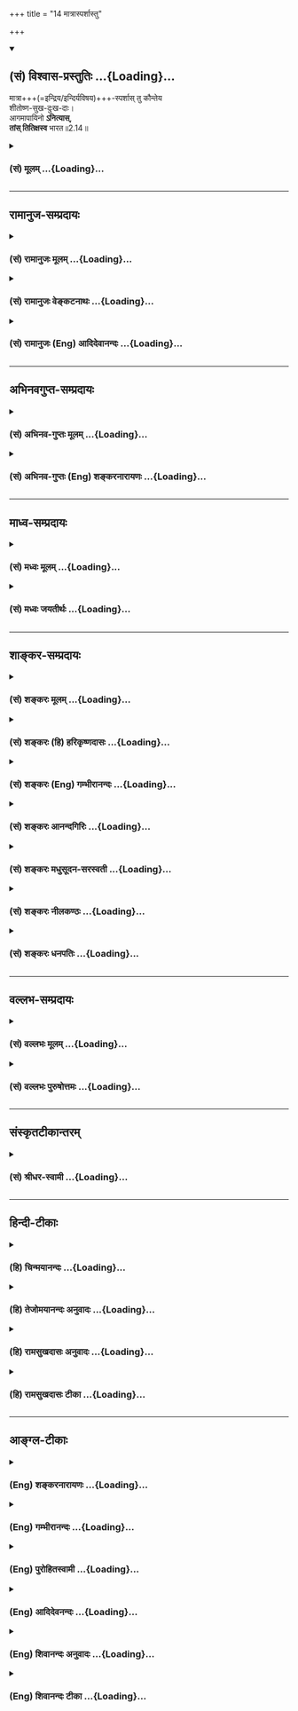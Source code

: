 +++
title = "14 मात्रास्पर्शास्तु"

+++
<div class="js_include" newlevelforh1="2" title="(सं) विश्वास-प्रस्तुतिः" unfilled url="/mahAbhAratam/vyAsaH/shlokashaH/06-bhIShma-parva/03-bhagavad-gItA-parva/saMskRtam/vishvAsa-prastutiH/02_sAnkhya-yogaH_sarva-/14_mAtrAsparshAstu.md">
<details open><summary><h2>(सं) विश्वास-प्रस्तुतिः ...{Loading}...</h2></summary>

मात्रा+++(=इन्द्रिय‌/इन्दिर्यविषय)+++-स्पर्शास् तु कौन्तेय  
शीतोष्ण-सुख-दुःख-दाः।  
आगमापायिनो **ऽनित्यास्**,  
**तांस् तितिक्षस्व** भारत॥2.14॥
</details>
</div>
<div class="js_include collapsed" newlevelforh1="3" title="(सं) मूलम्" unfilled url="/mahAbhAratam/vyAsaH/shlokashaH/06-bhIShma-parva/03-bhagavad-gItA-parva/saMskRtam/mUlam/02_sAnkhya-yogaH_sarva-/14_mAtrAsparshAstu.md">
<details><summary><h3>(सं) मूलम् ...{Loading}...</h3></summary>

मात्रास्पर्शास्तु कौन्तेय शीतोष्णसुखदुःखदाः।  
आगमापायिनोऽनित्यास्तांस्तितिक्षस्व भारत।।2.14।।
</details>
</div>


_________________
## रामानुज-सम्प्रदायः
<div class="js_include collapsed" newlevelforh1="3" title="(सं) रामानुजः मूलम्" unfilled url="/mahAbhAratam/vyAsaH/shlokashaH/06-bhIShma-parva/03-bhagavad-gItA-parva/saMskRtam/rAmAnujaH/mUlam/02_sAnkhya-yogaH_sarva-/14_mAtrAsparshAstu.md">
<details><summary><h3>(सं) रामानुजः मूलम् ...{Loading}...</h3></summary>

।।2.14।। शब्द-स्पर्श-रूप-रस-गन्धाः साश्रयाः तन्-मात्रा-कार्यत्वात् **मात्रा** इति उच्यन्ते। 

श्रोत्रादिभिः तेषां **स्पर्शाः** **शीतोष्ण**-मृदु-परुषादि-रूप--सुख-दुःख-दा भवन्ति। शीतोष्णशब्दः प्रदर्शनार्थः
**तान्** धैर्येण यावद्युद्धादिशास्त्रीयकर्मसमाप्ति **तितिक्षस्व।**
ते च **आगमापायि**त्वाद् धैर्यवतां क्षन्तुं योग्याः। **अनित्याः** च
एते बन्ध-हेतु-भूत-कर्म-नाशे सति **आगमापायित्वेन** अपि निवर्तन्ते इत्यर्थः।  
  

</details>
</div>
<div class="js_include collapsed" newlevelforh1="3" title="(सं) रामानुजः वेङ्कटनाथः" unfilled url="/mahAbhAratam/vyAsaH/shlokashaH/06-bhIShma-parva/03-bhagavad-gItA-parva/saMskRtam/rAmAnujaH/venkaTanAthaH/02_sAnkhya-yogaH_sarva-/14_mAtrAsparshAstu.md">
<details><summary><h3>(सं) रामानुजः वेङ्कटनाथः ...{Loading}...</h3></summary>

  
  
।।2.14।। आत्मनित्यत्वप्रकरणपर्यवसाने
वक्तव्योऽप्ययमर्थस्तात्पर्यातिशयात्सहसोच्यत इत्याह इममर्थमनन्तरमिति।
आभिर्मीयन्ते शब्दादय इति श्रोत्रादीनीन्द्रियाणि मात्रा
इतिशङ्कराद्युक्ताप्रसिद्धयोजनाव्युदासाय मात्राशब्दार्थमाह
शब्देति। साश्रया इति। गुणविशिष्टद्रव्यस्य हि तन्मात्राकार्यत्वमिति
भावः। तन्मात्राकार्यत्वादिति। तन्मात्राणां मात्राशब्दवाच्यत्वे
तावन्नास्ति विवादः। शब्दमात्रा स्पर्शमात्रा इत्यादिप्रयोगाश्च सन्ति।
ततश्च तत्कार्यद्रव्यस्यापि तदेकद्रव्यत्वात्तच्छब्दगोचरत्वमुपपन्नमिति
भावः। कर्मव्युत्पत्तेरपि भावव्युत्पत्तेः प्रसिद्धिप्रकर्षं
विषयसम्बन्धस्यैव च साक्षात्सुखादिहेतुत्वं मत्वा स्पर्शस्य
प्रतिसम्बन्ध्यन्तरं निर्दिशन् समासार्थमप्याह श्रोत्रादिभिस्तेषां स्पर्शा
इति। शीतोष्णशब्दयोरुपलक्षणत्वं समासार्थं चाह शीतोष्णमृदुपरुषादिरूपेति।
एवं हेतुफलभावं विहाय शीतोष्णदाः सुखदुःखदाश्चेति योजनायां
पृथग्व्यपदेशवैयर्थ्यमिति भावः। सङ्ग्रामे
शीतोष्णयोरप्रसक्तत्वात्किमर्थमिदमुच्यत इत्यत्राह शीतोष्णशब्दः
प्रदर्शनार्थ इति। शस्त्रपातादेरिति शेषः। शीतोष्णादिकं तु तेषु तेषु
वर्णाश्रमधर्मेषु यथासम्भवं ग्राह्यम्। धीरम् इति वक्ष्यमाणम् 2।15धीरस्तत्र
2।13 इति पूर्वोक्तं चाकृष्याह तान् धैर्येणेति। यद्वाऽत्रैवकौन्तेय भारत
शब्दाभ्यां क्षत्ति्रयायामुत्पन्नस्य विशिष्टक्षत्ति्रयसान्तानिकस्य ते
धैर्यमेवोचितमिति सूचितम्। यथा तपश्चर्यायां यागादौ च
वातातपक्षुत्पिपासापश्वालम्भादयो यावत्तत्कर्मसमाप्ति क्षन्तव्याः
तथाऽत्रापि शस्त्रपातशत्रुवधादयः।
तस्मादवर्जनीयेन्द्रियार्थस्पर्शनिमित्तदुःखानां शोकेन
दुष्परिहरत्वान्निरर्थके शोके तितिक्षैव युक्तेति भावः। अत्र सुखांशस्य
क्षमा नाम उपेक्षया अनुत्सेकः। तत्रापि हेतुरागमापायित्वमेव।
अनित्यशब्दस्यापौनरुक्त्यायाह बन्धेति। अनित्यशब्दोऽत्र
प्रवाहनित्यतानिषेधकः। नित्याः इति पदच्छेदेन नित्यानुबन्धितया
तितिक्षितव्यत्वद्योतने तु मन्दम्। मुक्तौ तदभावाच्च प्रवाहतोऽपि नित्यत्वं
नास्तीति भावः।  
  
  
  

</details>
</div>
<div class="js_include collapsed" newlevelforh1="3" title="(सं) रामानुजः (Eng) आदिदेवानन्दः" unfilled url="/mahAbhAratam/vyAsaH/shlokashaH/06-bhIShma-parva/03-bhagavad-gItA-parva/saMskRtam/rAmAnujaH/english/AdidevAnandaH/02_sAnkhya-yogaH_sarva-/14_mAtrAsparshAstu.md">
<details><summary><h3>(सं) रामानुजः (Eng) आदिदेवानन्दः ...{Loading}...</h3></summary>

2.14 As sound, touch, form, taste and smell with their bases, are the effects of subtle elements (Tanmatras), they are called Matras. The contact with these through the ear and other senses gives rise to feelings of pleasure and pain, in the form of heat and cold, softness and hardness. The words 'cold and heat' illustrate other sensations too.
Endure these with courage till you have discharged your duties as prescribed by the scriptures. The brave must endure them patiently, as they 'come and go'. They are transient. When the Karmas, which cause bondage, are destroyed, this 'coming and going' will end. The Lord now explains the purpose of this endurance:

</details>
</div>


_________________
## अभिनवगुप्त-सम्प्रदायः
<div class="js_include collapsed" newlevelforh1="3" title="(सं) अभिनव-गुप्तः मूलम्" unfilled url="/mahAbhAratam/vyAsaH/shlokashaH/06-bhIShma-parva/03-bhagavad-gItA-parva/saMskRtam/abhinava-guptaH/mUlam/02_sAnkhya-yogaH_sarva-/14_mAtrAsparshAstu.md">
<details><summary><h3>(सं) अभिनव-गुप्तः मूलम् ...{Loading}...</h3></summary>

।।2.15।। मात्रेति। अधीरास्तु मात्राशब्दवाच्यैरर्थैर्ये +++(S वाच्यैरर्था ये)+++
कृताः स्पर्शा इन्द्रियद्वारेणात्मनः +++(K णात्मना)+++ सम्बन्धाः तत्कृता याः
शीतोष्णसुखदुःखाद्यवस्था अनित्याः तास्वपि शोचन्ति न त्वेवं धीरा इत्याह।
अथवा मात्राभिरिन्द्रियैरेषां स्पर्शा न तु साक्षात् परमात्मना +++(N
परमात्मनः)+++। आगमः उत्पत्तिः अपायः विनाशः एतद्युक्तांस्तितिक्षस्व (
एतद्युक्तम्) सहस्व।  

</details>
</div>
<div class="js_include collapsed" newlevelforh1="3" title="(सं) अभिनव-गुप्तः (Eng) शङ्करनारायणः" unfilled url="/mahAbhAratam/vyAsaH/shlokashaH/06-bhIShma-parva/03-bhagavad-gItA-parva/saMskRtam/abhinava-guptaH/english/shankaranArAyaNaH/02_sAnkhya-yogaH_sarva-/14_mAtrAsparshAstu.md">
<details><summary><h3>(सं) अभिनव-गुप्तः (Eng) शङ्करनारायणः ...{Loading}...</h3></summary>

2.14 Matra etc. But the unwise lament even over those passing situations
of cold and heat, pleasure and pain that are created by those touches
i.e., the contacts of the sense-objects-referable with the term matra -
with the Soul through the door of the sense-organs; but the wise do not
do so. Thus says \[the Lord\]. Or, the passage may be interpreted as :
The touches (contacts) of these objects are with the matras, i.e., with
the sense-organs, and not directly with the Supreme Self, Coming :
birth. Going : destruction, Those situations that have these two you
must forbear i.e., put up with.

</details>
</div>


_________________
## माध्व-सम्प्रदायः
<div class="js_include collapsed" newlevelforh1="3" title="(सं) मध्वः मूलम्" unfilled url="/mahAbhAratam/vyAsaH/shlokashaH/06-bhIShma-parva/03-bhagavad-gItA-parva/saMskRtam/madhvaH/mUlam/02_sAnkhya-yogaH_sarva-/14_mAtrAsparshAstu.md">
<details><summary><h3>(सं) मध्वः मूलम् ...{Loading}...</h3></summary>

।।2.14।। तथापि तद्दर्शनाभाविदना शोक इति चेत् न इत्याह मात्रास्पर्शा इति।
मीयन्त इति मात्रा विषयाः तेषां स्पर्शाः सम्बन्धाः त एव
शीतोष्णसुखदुःखदाः। देहे शीतोष्णादिसम्बन्धाद्धि शीतोष्णाद्यनुभव आत्मनः।
ततश्च सुखदुःखे।  
न ह्यात्मनः स्वतो दुःखादिः सम्भवति। कुतः आगमापायित्वात्। यद्यात्मनः
स्वतः स्युः सुप्तावपि स्युः। अतो यतो ते मात्रास्पर्शा जाग्रदादावेव सन्ति
नान्यदेति तदन्वव्यतिरेकित्वात्तन्निमित्ता एव नात्मनः स्वतः। आत्मनश्च
तैर्विषयविषयीभावादन्यः सम्बन्धो नास्ति।  
न चागमापायित्वेऽपि प्रवाहरूपेणाऽपि नित्यत्वमस्ति
सुप्तिप्रलयादावभावादित्याह अनित्या इति। अत आत्मनो देहाद्यात्प्रभ्रम एव
दुःखकारणम्। अतस्तद्विमुक्तस्य बन्धुमरणादौ दुःखं न भवति। अतोऽभिमानं
परित्यज्य तान् शीतोष्णादींस्तितिक्षस्व।  

</details>
</div>
<div class="js_include collapsed" newlevelforh1="3" title="(सं) मध्वः जयतीर्थः" unfilled url="/mahAbhAratam/vyAsaH/shlokashaH/06-bhIShma-parva/03-bhagavad-gItA-parva/saMskRtam/madhvaH/jayatIrthaH/02_sAnkhya-yogaH_sarva-/14_mAtrAsparshAstu.md">
<details><summary><h3>(सं) मध्वः जयतीर्थः ...{Loading}...</h3></summary>

।।2.14।। प्रकारान्तरेण शोकं शङ्कते **तथापी**ति। यद्यपि बान्धवादीनां
हानिर्भविष्यतीति धिया न शोको युक्तः उक्तविधयात्महानेरभावात्। देहहानावपि
प्रतिनिधिलाभात्। तथापि तन्मरणे ममैव सुखहानिदुःखावाप्तिश्च भविष्यतीति
धिया मे शोकः समुत्पतितः। कथम् **तद्दर्शनाभावा**दिना। तदिति
बान्धवादिपरामर्शः। आदिपदेन विकृततद्दर्शनं च गृह्यते। प्रेमास्पदानां हि
दर्शनस्पर्शनालापादिकं सुखहेतुः। तेषु मृतेषु तद्दर्शनाद्यभावात्सुखहानिः।
तथा तेषां छेदभेदादिदर्शनेन दुःखावाप्तिश्चेति एतन्निषेधपूर्वकं
श्लोकमवतारयति **नेति**। मीयन्ते विषया यैरिति मात्रा इन्द्रियाणि इति
व्याख्यानमसत्। पुराणादौ मात्राशब्दस्य विषये रूढत्वादित्याशयवान्
व्याचष्टे **मीयन्त** इति। ननु गन्धरसरूपस्पर्शशब्दा विषयाः। अतो
भिन्नपदत्वे द्वन्द्वे वा स्पर्शानां विषयान्तर्गतानां
पुनरुक्तिर्व्यर्थेत्यत आह **तेषा**मिति विषयाणाम्। तथाप्यनुपपत्तिः।
विषयाणां स्पर्शाभावांदित्यत आह **सम्बन्धा** इति। एवं तर्हि किं
षष्ठीसमासपरिग्रहणेन भिन्नपदत्त्वादावपि दोषाभावादित्यतो वाक्यं योजयति
**त एवे**ति। तुशब्दार्थ एवेति। नहि विषयाणां सम्बन्धानां च
पृथगेतत्कार्यं सम्भवतीति भावः। ननु शीतोष्णशब्दौ विषयविशेषवचनौ तत्कथं
विषयसम्बन्धा विषयविशेषं दद्युः कथं च साक्षात्सुखदुःखे कश्च प्रतिसम्बन्धी
कस्मै ददतीत्यत आह **देहे** इति। देहशब्देनात्रेन्द्रियाणि लक्ष्यन्ते।
अनेन शीतोष्णशब्दौ सकलविषयोपलक्षकौ। विषयोक्त्या च तत्साक्षात्कारो
लक्ष्यते इति लक्षितलक्षणेयम्। अनुभवद्वारैव सुखदुःखादानम्। प्रतिसम्बन्धी
देहः। दानं च आत्मन इत्युक्तं भवति। एतेन लौकिकी प्रतीतिरर्जुनेन
शङ्किताऽनूद्यते। तत्तद्विषयाणां तैस्तैरिन्द्रियैर्ये ये
सन्निकर्षास्तैस्तस्तत्तद्विषयसाक्षात्कारा भवन्ति
तत्रेष्टविषयसाक्षात्कारात्सुखं भवति अनिष्टविषयसाक्षात्कारात् दुःखं
भवतीति।  
भवेदेवं ततः किं प्रकृतशङ्काया इत्यतस्तुशब्दात्परया काक्वा सिद्धमर्थमाह
**न ही**ति। **स्वत** इति। विषयेन्द्रियेनन्निकर्षमात्रेण।
**दुःखादि**रिति विषयसाक्षात्कारः सुखदुःखे च। अनेन मात्रास्पर्शा एव
केवलाः किं शीतोष्णसुखदुःखदाः नहि किन्नामाभिमानसहिताः इत्युक्तं भवति।
अभिमानो नामात्र विषयेषु शोभनत्वाध्यासनिमित्तस्नेहः।
अरित्वादिभ्रमनिमित्तो द्वेषश्च शरीरेन्द्रियान्तःकरणेषु
ममतातिशयहेतुकोऽविवेक इत्यादि। विषयेन्द्रियसन्निकर्षा एव ज्ञानस्य
सुखदुःखयोश्च कारणं कुतो न स्युः येनाभिमानोऽधिकः कारणसामग्र्यां निवेश्यत
इति शङ्कापूर्वकमुत्तरपादं व्याचष्टे **कुत** इति। ननु कथमिदं लभ्यते यत
इत्यध्याहारादिति ब्रूमः प्रयोजनान्तराभावाद्धेत्वर्थगर्भत्वेन वा। सविशेषणे
हि विधिनिषेधौ विशेषणमुपसङ्क्रामतः इति न्यायात्।
शीतोष्णसुखदुःखदत्वविशिष्टानां मात्रास्पर्शानामिदं विशेषणं
भवच्छीतोष्णसुखदुःखदत्वमुपसङ्क्रामति। मात्रास्पर्शानां
शीतोष्णसुखदुःखदत्वं यत्तस्यागमापायित्वादित्यर्थः। अनेन
कथमुक्तशङ्कापरिहार इत्यतोऽतिप्रसङ्गमुखेन व्याचष्टे **यदी**ति।
मात्रास्पर्शा यदि स्वतः स्वयमेवाभिमानमनपेक्ष्यात्मनः शीतोष्णसुखदुःखदाः
स्युः तर्हि **सुप्तावपि स्युः**। नहि कारणसामग्री कार्यं
व्यभिचरतीत्यर्थः। नच वाच्यं सुप्तौ विषयेन्द्रियसम्बन्धा एव न सन्तीति
स्पर्शत्वगिन्द्रियसम्बन्धस्यावर्जनीयत्वात्। अतएव शीतोष्णग्रहणं कृतम्।
एतेनेन्द्रियमनस्सन्निकर्षाभावोऽपि प्रत्युक्तः। न चात्मनः सन्निकर्षाभावः
मनसः कदाप्यात्मवियोगाभावस्य वक्ष्यमाणत्वात्। अतिप्रसङ्गस्य विपर्यये
पर्यवसानं वदन्साक्षादर्थं दर्शयति  **अत**  
  
इति। अतो **मात्रास्पर्शा** नात्मनः स्वतः स्वयमेव केवलाः
शीतोष्णसुखदुःखदा भवन्तीति सम्बन्धः। **अत** इत्युक्तस्य विवरणं
**यतस्तन्निमित्ता** एवेति। तदित्यभिमानपरामर्शः। तेन निमित्तेन सहिता एव
शीतोष्णसुखदुःखदा यत इत्यर्थः। तत्कुत इत्यत उक्तं **मात्रे**ति।
मात्रास्पर्शा जाग्रत्स्वप्नयोरभिमानवतोरेव ते तथाविधाः शीतोष्णसुखदुःखदाः
सन्तः सम्भवन्ति। नान्यदा अभिमानरहिते सुप्त्यादाविति मात्रास्पर्शानां
शीतोष्णसुखदुःखदत्वस्याभिमानान्वयव्यतिरेकानुविधायित्वादित्यर्थः। न
चाभिमानहीनेऽपि ज्ञानोत्पत्तिस्तृणादौ दृश्यते सत्यं
सुखदुःखहेतुभूतज्ञानमत्राधिकृतमित्यदोष इति। इतश्चाभिमान एवात्मन उपप्लव
इत्याह **आत्मनश्चे**ति। अत्र तैरिति ज्ञानसुखदुःखपरामर्शः। आत्मनो
ज्ञानादिभिः सम्बन्धो नास्ति तेषां मनोवृत्तित्वात्। तथा चान्यगतधर्माः
कथमन्यस्य विक्रियाहेतवो विनाभिमानात्। प्रसिद्धं च स्वाभिमतगृहदाहो
देवदत्तं दुःखीकरोतीति। ज्ञानादिभिरात्मनः सम्बन्धाभावे कथमुक्तं
शीतोष्णाद्यनुभव आत्मन इत्यादीत्यत उक्तम् **विषये**ति। मनोवृत्तिरूपाणि
ज्ञानादीनि विषयभूतानि। आत्मा च विषयी साक्षिचैतन्यस्य तद्विषयत्वात्।
एतमेव सम्बन्धमभिप्रेत्यात्मनो ज्ञानमित्यादिव्यवहारः। उपलक्षणं चैतत्।
ईश्वराधीनं स्वामित्वमपि ग्राह्यं तादात्म्यसमवायिनिरासे तात्पर्यात्।  
नन्वभिमानसहितानामेव मात्रास्पर्शानां ज्ञानादिहेतुत्वं न
केवलानामित्युपपादितमेतत् ततो नित्या इति व्यर्थमिति चेत् न
आगमापायित्वस्यैवानेन व्याख्यानात् व्याख्यानेऽपि किं प्रयोजनमित्यत आह
**नचे**ति। आगमापायिशब्दो द्वयोः प्रयुज्यते यत्प्रवाहरूपेण नित्यं
व्यक्तिरूपेणानित्यं यथा गङ्गोदकं तदेकमागमापायीत्युच्यते। यस्य तु
प्रवाहोऽपि छिद्यते यथा किंशुककुसुमानां तदपरमिति।
तत्रागमापायिशब्दादुभयप्रतीतौ आगमापायित्वेऽप्यागमापायिशब्दार्थोऽपि
यत्प्रवाहरूपेण नित्यत्वं तदत्र विवक्षितं **नास्ति** न भवति।
मात्रास्पर्शानां शीतोष्णसुखदुःखदत्वे सम्भवात् प्रकृतानुपयोगाच्च। किन्तु
द्वितीयमेव सुप्त्यादावभावेन सम्भवादुक्तरीत्या प्रकृतोपयोगाच्च
इत्येतदनित्या इत्यनेनाह भगवानित्यर्थः। प्रलयो मूर्छा।
आदिपदेनासम्प्रज्ञातसमाधेर्ग्रहणम्। नन्वनित्यपदमनेकार्थमेव सत्यम् तथापि
पुनः प्रयत्नाद्यालोचनादेतत्सिद्धिः। एतदपि विशेषणोपसङ्क्रान्तं विशेषणम्।
आगामिव्याख्यानमपेक्ष्य भाष्यकृताऽयमर्थः प्रागुपन्यस्त इति ज्ञेयम्।
उक्तमर्थं पिण्डीकृत्योपसंहरति **अत** इति। उक्तप्रकारेण देहादावात्मनो
ममैत इत्यादिभ्रम एव भ्रमसहिता एव मात्रास्पर्शा इत्यर्थः। ततः
किमित्यतश्चतुर्थपदं व्याख्यातुमुपोद्धातमाह **अत** इति। तद्विसुक्तस्य
भ्रमविमुक्तस्य बन्धुमरणादिदुःखं यत्प्राक् शङ्कितं न हि
सामग्रीकार्यमेकदेशेन भवतीति भावः। ततः किमित्यतश्चतुर्थपादं व्याख्यातिं
**अत** इति। तितिक्षस्व विफलीकुर्विति भावः। ननु तानिति मात्रास्पर्शानां
परामर्शो युक्तः तत्कथं शीतोष्णादीनित्युक्तम् मैवम्। शीतोष्णहेतूनां
मात्रास्पर्शानामेव तच्छब्देनोपलक्षणात्।  

</details>
</div>


_________________
## शाङ्कर-सम्प्रदायः
<div class="js_include collapsed" newlevelforh1="3" title="(सं) शङ्करः मूलम्" unfilled url="/mahAbhAratam/vyAsaH/shlokashaH/06-bhIShma-parva/03-bhagavad-gItA-parva/saMskRtam/shankaraH/mUlam/02_sAnkhya-yogaH_sarva-/14_mAtrAsparshAstu.md">
<details><summary><h3>(सं) शङ्करः मूलम् ...{Loading}...</h3></summary>

।।2.14।।  
  
**मात्रा** आभिः मीयन्ते शब्दादय इति श्रोत्रादीनि इन्द्रियाणि।
मात्राणां **स्पर्शाः** शब्दादिभिः संयोगाः। ते **शीतोष्णसुखदुःखदाः**
शीतम् उष्णं सुखं दुःखं च प्रयच्छन्तीति। अथवा स्पृश्यन्त इति स्पर्शाः
विषयाः शब्दादयः। मात्राश्च स्पर्शाश्च शीतोष्णसुखदुःखदाः। शीतं कदाचित्
सुखं कदाचित् दुःखम्। तथा उष्णमपि अनियतस्वरूपम्। सुखदुःखे पुनः नियतरूपे
यतो न व्यभिचरतः। अतः ताभ्यां पृथक् शीतोष्णयोः ग्रहणम्। यस्मात् ते
मात्रास्पर्शादयः **आगमापायिनः** आगमापायशीलाः तस्मात् **अनित्याः**।
अतः **तान्** शीतोष्णादीन् तितिक्षस्व प्रसहस्व। तेषु हर्षं विषादं वा मा
कार्षीः इत्यर्थः।।  
शीतोष्णादीन् सहतः किं स्यादिति श्रृणु  
  

</details>
</div>
<div class="js_include collapsed" newlevelforh1="3" title="(सं) शङ्करः (हि) हरिकृष्णदासः" unfilled url="/mahAbhAratam/vyAsaH/shlokashaH/06-bhIShma-parva/03-bhagavad-gItA-parva/saMskRtam/shankaraH/hindI/harikRShNadAsaH/02_sAnkhya-yogaH_sarva-/14_mAtrAsparshAstu.md">
<details><summary><h3>(सं) शङ्करः (हि) हरिकृष्णदासः ...{Loading}...</h3></summary>

।।2.14।। यद्यपि आत्मा नित्य है ऐसे जाननेवाले ज्ञानीको आत्मविनाशनिमित्तक
मोह होना तो सम्भव नहीं तथापि शीतउष्ण और सुखदुःखप्राप्तिजनित लौकिक मोह
तथा सुखवियोगजनित और दुःखसंयोगजनित शोक भी होता हुआ देखा जाता है ऐसे
अर्जुनके वचनोंकी आशंका करके भगवान् कहते हैं  
  
मात्रा अर्थात् शब्दादि विषयोंको जिनसे जाना जाय ऐसी श्रोत्रादि इन्द्रियाँ
और इन्द्रियोंके स्पर्श अर्थात् शब्दादि विषयोंके साथ उनके संयोग वे सब
शीतउष्ण और सुखदुःख देने वाले हैं अर्थात् शीतउष्ण और सुखदुःख देते हैं।  
अथवा जिनका स्पर्श किया जाता है वे स्पर्श अर्थात् शब्दादि विषय ( इस
व्युत्पत्तिके अनुसार यह अर्थ होगा कि ) मात्रा और स्पर्श यानी श्रोत्रादि
इन्द्रियाँ और शब्दादि विषय ( ये सब ) शीतउष्ण और सुखदुःख देनेवाले हैं।  
शीत कभी सुखरूप होता है कभी दुःखरूप इसी तरह उष्ण भी अनिश्चितरूप है परंतु
सुख और दुःख निश्चितरूप हैं क्योंकि उनमें व्यभिचार ( फेरफार ) नहीं होता।
इसलिये सुखदुःखसे अलग शीत और उष्णका ग्रहण किया गया है।  
जिससे कि वे मात्रास्पर्शादि ( इन्द्रियाँ उनके विषय और उनके संयोग )
उत्पत्तिविनाशशील हैं इससे अनित्य हैं अतः उन शीतोष्णादिको तू सहन कर
अर्थात् उनमें हर्ष और विषाद मत कर।  

</details>
</div>
<div class="js_include collapsed" newlevelforh1="3" title="(सं) शङ्करः (Eng) गम्भीरानन्दः" unfilled url="/mahAbhAratam/vyAsaH/shlokashaH/06-bhIShma-parva/03-bhagavad-gItA-parva/saMskRtam/shankaraH/english/gambhIrAnandaH/02_sAnkhya-yogaH_sarva-/14_mAtrAsparshAstu.md">
<details><summary><h3>(सं) शङ्करः (Eng) गम्भीरानन्दः ...{Loading}...</h3></summary>

2.14 'In the case of a man who knows that the Self is eternal, although
there is no possibility of delusion concerning the destruction of the
Self, still delusion, as of ordinary people, caused by the experience of
cold, heat, happiness and sorrow is noticed in him. Delusion arises from
being deprived of happiness, and sorrow arises from contact with pain
etc.' apprehending this kind of a talk from Arjuna, the Lord said, 'But
the contacts of the organs,' etc. Matra-sparsah, the contacts of the
organs with objects; are sita-usna-sukha-duhkha-dah, producers of cold,
heat, happiness and sorrow. Matrah means those by which are marked off
(measured up) sounds etc., i.e. the organs of hearing etc. The sparsah,
contacts, of the organs with sound etc. are matra-sparsah. Or, sparsah
means those which are contacted, i.e. objects, viz sound etc.
Matra-sparsah, the organs and objects, are the producers of cold, heat,
happiness and sorrow. Cold sometimes produces pleasure, and sometimes
pain. Similarly the nature of heat, too, is unpredictable. On the other
hand, happiness and sorrow have definite natures since they do not
change. Hence they are mentioned separately from cold and heat. Since
they, the organs, the contacts, etc., agamapayinah, have a beginning and
an end, are by nature subject to origination and destruction; therefore,
they are anityah, transient. Hence, titiksasva, bear; tan, them cold,
heart, etc., i.e. do not be happy or sorry with regard to them.

</details>
</div>
<div class="js_include collapsed" newlevelforh1="3" title="(सं) शङ्करः आनन्दगिरिः" unfilled url="/mahAbhAratam/vyAsaH/shlokashaH/06-bhIShma-parva/03-bhagavad-gItA-parva/saMskRtam/shankaraH/AnandagiriH/02_sAnkhya-yogaH_sarva-/14_mAtrAsparshAstu.md">
<details><summary><h3>(सं) शङ्करः आनन्दगिरिः ...{Loading}...</h3></summary>

।।2.14।। आत्मनः श्रुत्यादिप्रमिते नित्यत्वे
तदुत्पत्तिविनाशप्रयुक्तशोकमोहाभावेऽपि प्रकारान्तरेण शोकमोहौ
स्यातामित्याशङ्कामनूद्योत्तरत्वेन श्लोकमवतारयति **यद्यपीत्यादिना।**
शीतोष्णयोस्ताभ्यां सुखदुःखयोश्च  
  
प्राप्तिं निमित्तीकृत्य यो मोहादिर्दृश्यते तस्यान्वयव्यतिरेकाभ्यां
दृश्यमानत्वमाश्रित्य लौकिकविशेषणम्। अशोच्यानित्यत्र यो विद्याधिकारी
सूचितस्तस्यतितिक्षुः समाहितो भूत्वा इति श्रुतेस्तितिक्षुत्वं
विशेषणमिहोपदिश्यते। व्याख्येयं पदमुपादाय करणव्युत्पत्त्या
तस्येन्द्रियविषयत्वं दर्शयति **मात्रा इत्यादिना।** षष्ठीसमासं दर्शयन्
भावव्युत्पत्त्या स्पर्शशब्दार्थमाह **मात्राणामिति।**
तेषामर्थक्रियामादर्शयति **ते शीतेति।** संप्रति शब्दद्वयस्य
कर्मव्युत्पत्त्या शब्दादिविषयपरत्वमुपेत्य समासान्तरं दर्शयन् विषयाणां
कार्यं कथयति **अथवेति।** ननु शीतोष्णप्रदत्वे सुखदुःखप्रदत्वस्य
सिद्धत्वात्किमिति शीतोष्णयोः सुखदुःखाभ्यां पृथक्ग्रहणमिति तत्राह
**शीतमिति।** विषयेभ्यस्तु पृथक्कथनं तदन्तर्भूतयोरेव तयोः
सुखदुःखहेत्वोरानुकूल्यप्रातिकूल्ययोरुपलक्षणार्थम्। अध्यात्मं हि
शीतमुष्णं वा आनुकूल्यं प्रातिकूल्यं वा संपाद्य बाह्या विषयाः सुखादि
जनयन्ति। ननु विषयेन्द्रियसंयोगस्यात्मनि सदा
सत्त्वात्तत्प्रयुक्तशीतादेरपि तथात्वात्तन्निमित्तौ हर्षविषादौ
तस्मिन्नापन्नावित्याशङ्क्योत्तरार्धं व्याचष्टे **यस्मादित्यादिना।**
अत्र च कौन्तेय भारतेति संबोधनाभ्यामुभयकुलशुद्धस्यैव
विद्याधिकारित्वमित्येतदेव द्योत्यते।  

</details>
</div>
<div class="js_include collapsed" newlevelforh1="3" title="(सं) शङ्करः मधुसूदन-सरस्वती" unfilled url="/mahAbhAratam/vyAsaH/shlokashaH/06-bhIShma-parva/03-bhagavad-gItA-parva/saMskRtam/shankaraH/madhusUdana-sarasvatI/02_sAnkhya-yogaH_sarva-/14_mAtrAsparshAstu.md">
<details><summary><h3>(सं) शङ्करः मधुसूदन-सरस्वती ...{Loading}...</h3></summary>

।।2.14।। नन्वात्मनो नित्यत्वे विभुत्वे च न विवदामः प्रतिदेहमेकत्वं तु न
सहामहे। तथाहि  
  
बुद्धिसुखदुःखेच्छाद्वेषप्रयत्नधर्माधर्मभावनाख्यनवविशेषगुणवन्तः प्रतिदेहं
भिन्नाः एवं नित्या विभवश्चात्मानः इति वैशेषिका मन्यन्ते। इममेवच पक्षं
तार्किकमीमांसकादयोऽपि प्रतिपन्नाः। साङ्ख्यास्तु विप्रतिपद्यमाना
अप्यात्मनो गुणवत्त्वे प्रतिदेहं भेदे न विप्रतिपद्यन्ते। अन्यथा
सुखदुःखादिसंकरप्रसङ्गात्। तथाच भीष्मादिभिन्नस्य मम नित्यत्वे विभुत्वेऽपि
सुखदुःखादियोगित्वाद्भीष्मादिबन्धुदेहविच्छेदे सुखवियोगो दुःखसंयोगश्च
स्यादिति कथं शोकमोहौ नानुचितावित्यर्जुनाभिप्रायमाशङ्क्य
लिङ्गशरीरविवेकायाह मीयन्ते आभिर्विषया इति मात्रा इन्द्रियाणि तासां
स्पर्शा विषयैः संबन्धास्तत्तद्विषयाकारान्तःकरणपरिणामा वा ते आगमापायिन
उत्पत्तिविनाशवतोऽन्तःकरणस्यैव शीतोष्णादिद्वारा  
  
सुखदुःखदाः नतु नित्यस्य विभोरात्मनः। तस्य
निर्गुणात्वान्निर्विकारत्वाच्च। नहि नित्यस्यानित्यधर्माश्रयत्वं संभवति
धर्मधर्मिणोरभेदात्संबन्धान्तरानुपपत्तेः। साक्ष्यस्य
साक्षिधर्मत्वानुपपत्तेश्च। तदुक्तम् नर्ते स्याद्विक्रियां दुःखी साक्षिता
का विकारिणः। धीविक्रियासहस्राणां साक्ष्यतोऽहमविक्रियः।। इति। तथाच
सुखदुःखाद्याश्रयीभूतान्तःकरणभेदादेव सर्वव्यवस्थोपपत्तेर्न निर्विकारस्य
सर्वभासकस्यात्मनो भेदे मानमस्ति सद्रूपेण स्फुरणरूपेण च सर्वत्रानुगमात्।
अन्तःकरणस्य तावत्सुखदुःखादौ जनकत्वमुभयवादिसिद्धम्। तत्र
समवायिकारणत्वस्यैवाभ्यर्हितत्वात्तदेव कल्पयितुमुचितं नतु
समवायिकारणान्तरानुपस्थितौ निमित्तत्वमात्रम्। तथाचकामः संकल्पः
इत्यादिश्रुतिःएतत्सर्वं मन एव इति
कामादिसर्वविकारोपादानत्वमभेदनिर्देशान्मनस आह। आत्मनश्च
स्वप्रकाशज्ञानानन्दरूपत्वस्य श्रुतिभिर्बोधनान्न कामाद्याश्रयत्वम् अतो
वैशेषिकादयो भ्रान्त्यैवात्मनो विकारित्वं भेदं चाङ्गीकृतवन्त इत्यर्थः।
अन्तःकरणस्यागमापायित्वात् दृश्यत्वाच्च नित्यदृग्रूपात्त्वत्तो भिन्नस्य
सुखादिजनका ये मात्रास्पर्शास्तेऽप्यनित्या अनियतरूपाः एकदा सुखजनकस्यैव
शीतोष्णादेरन्यदा दुःखजनकत्वदर्शनात्। एवं कदचिद्दुःखजनकस्याप्यन्यदा
सुखजनकत्वदर्शनात्।
शीतोष्णग्रहणमाध्यात्मिकाधिभौतिकाधिदैविकसुखदुःखोपलक्षणार्थम्। शीतमुष्णं च
कदाचित्सुखं कदाचिद्दुःखं सुखदुःखे तु न कदापि विपर्ययेते इति
पृथङ्निर्देशः। तथा चात्यन्तास्थिरान् त्वद्भिन्नस्य विकारिणः
सुखदुःखादिप्रदान्भीष्मादिसंयोगवियोगरूपान्मात्रास्पर्शांस्त्वं तितिक्षस्व
नैते मम किंचित्करा इति विवेकेनोपेक्षस्व। दुःखितादात्माध्यासेनात्मानं
दुःखिनं मा ज्ञासीरित्यर्थः। कौन्तेय भारतेति संबोधनद्वयेनोभयकुलविशुद्धस्य
तवाज्ञानमनुचितमिति सूचयति।  

</details>
</div>
<div class="js_include collapsed" newlevelforh1="3" title="(सं) शङ्करः नीलकण्ठः" unfilled url="/mahAbhAratam/vyAsaH/shlokashaH/06-bhIShma-parva/03-bhagavad-gItA-parva/saMskRtam/shankaraH/nIlakaNThaH/02_sAnkhya-yogaH_sarva-/14_mAtrAsparshAstu.md">
<details><summary><h3>(सं) शङ्करः नीलकण्ठः ...{Loading}...</h3></summary>

।।2.14।। ननु आत्मनो लिङ्गशरीरादन्यत्वेऽप्यहं
दुःखीत्याद्यनुभवाद्दुःखादिधर्माश्रयत्वं दुर्वारम्। ततश्च
भीष्मादिबन्धुवर्गनाशे सति दुःखसंबन्धो भवत्येवेत्याशङ्क्याह
**मात्रास्पर्शा इति।** मीयन्ते विषया आभिस्ता मात्रा इन्द्रियवृत्तयः।
यद्वा दश प्रज्ञामात्राः वागादयः दश भूतमात्राः नामादयः कौषीतकिप्रसिद्धा
इन्द्रियविषयरूपा ग्राह्याः। तासां स्पर्शाः परस्परं विषयविषयिभावेन
संबन्धा इति व्याख्येयम्। यद्वा मात्रा प्रमात्रा सह स्पर्शाः
विषयेन्द्रियसंबन्धाः। स्पर्शशब्दस्य तद्वाचित्वंस्पर्शान्कृत्वा
बहिर्बाह्यान् इत्यत्र दृष्टम्। तत्र स्पर्शपदेन तद्वतोर्विषयेन्द्रिययोरपि
लाभः। तेन प्रमातुः प्रमाणद्वारा प्रमेयेण सह संबन्धाः सर्वे
शीतोष्णादिवदागमापायिन उत्पत्तिविनाशशीला अतएवानित्याश्च तद्वदेव
सुखदुःखदाश्च। अतस्तान् तितिक्षस्व सहस्व। हे कौन्तेय
भारतेत्युत्तमवंश्यत्वेन धीरत्वमस्य सूचयति। प्रमातृत्वादिरनर्थो हि
सुप्तिसमाधिग्रहावेशादिष्वभावाज्जाग्रत्स्वप्नादौ भावाच्च कादाचित्कतया
आत्मनि प्रतीयमानोऽपि रज्जूरगादिवन्मिथ्याभूतः सन्न तद्धर्मत्वं भजते।
यद्धि यत्राभेदेन कदाचिद्भाति तत्तत्राध्यस्तं रज्ज्वामिव सर्पः।
प्रमात्रादिश्च प्रतीचि प्रत्यगभेदेन कदाचिद्भाति अतो मिथ्येति निश्चितम्।
तेन प्रतीचि प्रमातृसंबन्ध एव नास्ति।
सत्यमिथ्यावस्तुनोर्वास्तवसंबन्धायोगात्। प्रमातृधर्माणां दुःखादीनां तु
प्रतीचि संबन्धो दूरापेत एव। कथं तर्ह्यात्मनि दुःखित्वप्रत्ययः।
तत्तदुपाधितादात्म्याध्यासादिति ब्रूमः। अतएव जाग्रति दृष्टं दुःखं स्वप्ने
नानुवर्तते स्वप्नदृष्टं वा जाग्रति न दृश्यते। तथा च श्रुतिःस यत्तत्र
पश्यति पुण्यं च पापं चानन्वागतस्तेन भवत्यसङ्गो ह्ययं पुरुषः इति। कामः
संकल्पो विचिकित्सा इत्यादिश्रुतिरेतत्सर्वं मन एवेति
अभेदनिर्देशात्मकामादिसर्वविकारोपादानत्वं मनस एवाह। तस्मात्स्वप्न
इवात्मनि दुःखित्वप्रतीतिर्भ्रान्तिरेवेतीष्टवियोगजनितां तां तितिक्षस्वेति
भावः।  

</details>
</div>
<div class="js_include collapsed" newlevelforh1="3" title="(सं) शङ्करः धनपतिः" unfilled url="/mahAbhAratam/vyAsaH/shlokashaH/06-bhIShma-parva/03-bhagavad-gItA-parva/saMskRtam/shankaraH/dhanapatiH/02_sAnkhya-yogaH_sarva-/14_mAtrAsparshAstu.md">
<details><summary><h3>(सं) शङ्करः धनपतिः ...{Loading}...</h3></summary>

।।2.14।। नन्वात्मनो नित्यत्वात्तन्नाशनिमित्तशोकमोहाभावेऽपि
सुखवियोगदुःखसंयोगशीतादिप्राप्तिनिमित्तौ तौ दुर्वारावितिचेत्तत्राह
**मात्रास्पर्शा इति।** भीयन्ते आभिर्विषया इति मात्राः इन्द्रियाणि तेषां
विषयैः स्पर्शाः संयोगाः। यद्वा स्पृश्यन्त इति स्पर्शा विषयाः मात्राश्च
स्पर्शाश्च ते शीतोष्णसुखदुःखदाः। त्वगिन्द्रियतद्विषयसंबन्धस्य
तयोर्वाऽनियतसुखदुःखशीतोष्णदातृत्वमप्यस्तीत्यभिप्रेत्य नियतरुपाभ्यां
सुखदुःखाभ्यां अनियतसुखदुःखप्रदयोः शीतोष्णयो पृथग्ग्रहणम्। यत
उत्पत्तिविनाशशीला अतएवानित्याः। अतएव तान् सहस्व। तेषु हर्षं विषादं च मा
कार्षीत्यर्थः। स्त्रीस्वभाववतः सुखादिदानेतान्
भरतादिपुरुषधौरेयस्वभावमाश्रित्य सोढुं योग्योऽसीति संबोधनाशयः। अत्र
संबोधनद्वयेनोभयकुलशुद्धस्यैव विद्याधिकारित्वं सूचयतीत्येके।
उत्तमवंश्यत्वेन धीरत्वमस्येत्यन्ये। उभयकुलविशुद्धस्य
तवात्माज्ञानमनुचितमिति केचित्। अय पक्ष उभयकुलशुद्धिमात्रादेवात्मज्ञानं
यदि स्यात्तर्हि सभ्यक्। अथवा प्रथमपक्षानुरोधेन व्याख्येयः।
भाष्यकृद्भिस्तु सुगमत्वात्संबोधनाभिप्रायवर्णनं न सर्वत्र क्रियत इति
बोध्यम्।  

</details>
</div>


_________________
## वल्लभ-सम्प्रदायः
<div class="js_include collapsed" newlevelforh1="3" title="(सं) वल्लभः मूलम्" unfilled url="/mahAbhAratam/vyAsaH/shlokashaH/06-bhIShma-parva/03-bhagavad-gItA-parva/saMskRtam/vallabhaH/mUlam/02_sAnkhya-yogaH_sarva-/14_mAtrAsparshAstu.md">
<details><summary><h3>(सं) वल्लभः मूलम् ...{Loading}...</h3></summary>

।।2.14।। ननु धैर्यमेव तन्नायाति यतो न मूढः स्यामिति
चेत्तत्प्राप्त्युपायमाह मात्रास्पर्शा इति। मात्रा रूपादयस्तासां स्पर्शा
इन्द्रियाख्याः इन्द्रियैर्वा स्पर्शाः योगाः शीतादिद्वन्द्वाः ते  
  
चागमापायिनोऽनित्यास्तान्विशिष्टानेव सहस्व। सर्वसहनं हि साङ्ख्ये योगे
चावश्यकं ततो धीरस्य न मोहः।  

</details>
</div>
<div class="js_include collapsed" newlevelforh1="3" title="(सं) वल्लभः पुरुषोत्तमः" unfilled url="/mahAbhAratam/vyAsaH/shlokashaH/06-bhIShma-parva/03-bhagavad-gItA-parva/saMskRtam/vallabhaH/puruShottamaH/02_sAnkhya-yogaH_sarva-/14_mAtrAsparshAstu.md">
<details><summary><h3>(सं) वल्लभः पुरुषोत्तमः ...{Loading}...</h3></summary>

  
  
।।2.14।। नन्वग्रे देहाप्तिरपि भविष्यति परं किञ्चित्कालं भवति ()
भोगदुःखासहिष्णुत्वाच्छोचामीति चेत्तत्राह मात्रास्पर्शा इति। हे कौन्तेय
परमस्निग्ध मात्रास्पर्शा इन्द्रियवृत्तिविषयसम्बन्धाः शीतोष्णसुखदुःखदा  
  
भवन्ति। अत्रायमर्थः इन्द्रियवृत्तिस्पृष्टा जलातपादयो शीतोष्णदा भवन्ति।
तथा मित्रसंयोगविप्रयोगादयश्च सुखदुःखदा भवन्ति। संयोगे स्वस्य सुखं भवति
विप्रयोगे च दुःखम् तत्रस्थसुखदुःखादिकं न विचारणीयम्। किन्तु
मित्रसुखविचारेण स्वस्य तत्सहनमेवोत्तममुचितं यतस्ते न स्थिरा इत्याह
आगमापायिन इति। आगमापायिन आगच्छन्त्यपयान्ति च अत एव अनित्याः अतस्तान्
तितिक्षस्व सहस्व। भारत इति सम्बोधनात्तवैतदुचितमिति ज्ञापितम्।  
  
  
  

</details>
</div>


_________________
## संस्कृतटीकान्तरम्
<div class="js_include collapsed" newlevelforh1="3" title="(सं) श्रीधर-स्वामी" unfilled url="/mahAbhAratam/vyAsaH/shlokashaH/06-bhIShma-parva/03-bhagavad-gItA-parva/saMskRtam/shrIdhara-svAmI/02_sAnkhya-yogaH_sarva-/14_mAtrAsparshAstu.md">
<details><summary><h3>(सं) श्रीधर-स्वामी ...{Loading}...</h3></summary>

।।2.14।। ननु गतानागतानहं न शोचामि किंतु दद्वियोगादिदुःखभाजमात्मानमेवेति
चेत्तत्राह **मात्रास्पर्शा इति।** मीयन्ते ज्ञायन्ते विषया आभिरिति
मात्रा इन्द्रियवृत्तयः तासां स्पर्शाः विषयैः संबन्धाः ते शीतोष्णादिप्रदा
भवन्ति ते त्वागमापायित्वादनित्या अस्थिराः अतस्तांस्तितिक्षस्व सहस्व। यथा
जलातपादिसंपर्कास्तत्तत्कालकृताः स्वभावतः शीतोष्णादि प्रयच्छन्ति
एवमिष्टसंयोगवियोगा अपि सुखदुःखादि प्रयच्छन्ति तेषां चास्थिरत्वात्सहनं तव
धीरस्योचितं नतु तन्निमित्तहर्षविषादपारवश्यमित्यर्थः।  

</details>
</div>


_________________
## हिन्दी-टीकाः
<div class="js_include collapsed" newlevelforh1="3" title="(हि) चिन्मयानन्दः" unfilled url="/mahAbhAratam/vyAsaH/shlokashaH/06-bhIShma-parva/03-bhagavad-gItA-parva/hindI/chinmayAnandaH/02_sAnkhya-yogaH_sarva-/14_mAtrAsparshAstu.md">
<details><summary><h3>(हि) चिन्मयानन्दः ...{Loading}...</h3></summary>

।।2.14।। विषय ग्रहण की वेदान्त की प्रक्रिया के अनुसार बाह्य वस्तुओं का
ज्ञान इन्द्रियों के द्वारा होता है। इन्द्रियाँ तो केवल उपकरण हैं जिनके
द्वारा जीव विषय ग्रहण करता है उनको जानता है। जीव के बिना केवल इन्द्रियाँ
विषयों का ज्ञान नहीं करा सकतीं।  
यह तो सर्वविदित है कि एक ही वस्तु दो भिन्न व्यक्तियों को भिन्न प्रकार का
अनुभव दे सकती है। एक ही वस्तु के द्वारा जो दो भिन्न अनुभव होते हैं उसका
कारण उन दो व्यक्तियों की मानसिक संरचना का अन्तर है।  
यह भी देखा गया है कि व्यक्ति को एक समय जो वस्तु अत्यन्त प्रिय थी वही
जीवन की दूसरी अवस्था में अप्रिय हो जाती है क्योंकि जैसेजैसे समय व्यतीत
होता जाता है उसके मन में भी परिवर्तन होता जाता है। संक्षेप में यह स्पष्ट
है कि जब हमारा इन्द्रियों के द्वारा बाह्य विषयों के साथ सम्पर्क होता है
तभी किसी प्रकार का अनुभव भी संभव है।  
जो पुरुष यह समझ लेता है कि जगत् की वस्तुयें नित्य परिवर्तनशील हैं
उत्पन्न और नष्ट होती रहती हैं वह पुरुष इन वस्तुओं के कारण स्वयं को कभी
विचलित नहीं होने देगा। काल के प्रवाह में भविष्य की घटनायें वर्तमान का
रूप लेती हैं और हमें विभिन्न अनुभवों को प्रदान करके निरन्तर भूतकाल में
समाविष्ट हो जाती हैं। जगत् की कोई भी वस्तु एक क्षण के लिये भी विकृत हुये
बिना नहीं रह सकती । यहाँ परिवर्तन ही एक अपरिवर्तनशील नियम है।  
इस नियम को समझ कर आदि और अन्त से युक्त वस्तुओं के होने या नहीं होने से
बुद्धिमान पुरुष को शोक का कोई कारण नहीं रह जाता। शीत और उष्ण सफलता और
असफलता सुख और दुख कोई भी नित्य नहीं हैं। जब वस्तुस्थिति ऐसी है तो
प्रत्येक परिवर्तित परिस्थिति के कारण क्षुब्ध या चिन्तित होना अज्ञान का
ही लक्षण है। जीवन में आने वाले कष्टों को चिन्तित हुये बिना शान्तिपूर्वक
सहन करना चाहिये। सभी प्रकार की अनुकूल और प्रतिकूल परिस्थितियों में
विवेकी पुरुष इस तथ्य को सदा ध्यान में रखता है कि यह भी बीत जायेगा।  
जगत् की वस्तुयें परिच्छिन्न हैं क्योंकि उनका आदि है और अन्त है। भगवान्
कहते हैं कि ये वस्तुयें स्वभाव से ही अनित्य हैं। अनित्य शब्द से तात्पर्य
यह है कि एक ही वस्तु किसी एक व्यक्ति के लिये ही कभी सुखदायक तो कभी
दुखदायक हो सकती है।  
शीतउष्ण आदि को समान भाव से सहने वाले व्यक्ति को क्या लाभ मिलेगा सुनिये  

</details>
</div>
<div class="js_include collapsed" newlevelforh1="3" title="(हि) तेजोमयानन्दः अनुवादः" unfilled url="/mahAbhAratam/vyAsaH/shlokashaH/06-bhIShma-parva/03-bhagavad-gItA-parva/hindI/tejomayAnandaH/anuvAdaH/02_sAnkhya-yogaH_sarva-/14_mAtrAsparshAstu.md">
<details><summary><h3>(हि) तेजोमयानन्दः अनुवादः ...{Loading}...</h3></summary>

।।2.14।। हे कुन्तीपुत्र ! शीत और उष्ण और सुख दुख को देने वाले इन्द्रिय
और विषयों के संयोग का प्रारम्भ और अन्त होता है; वे अनित्य हैं, इसलिए,
हे भारत ! उनको तुम सहन करो।।

</details>
</div>
<div class="js_include collapsed" newlevelforh1="3" title="(हि) रामसुखदासः अनुवादः" unfilled url="/mahAbhAratam/vyAsaH/shlokashaH/06-bhIShma-parva/03-bhagavad-gItA-parva/hindI/rAmasukhadAsaH/anuvAdaH/02_sAnkhya-yogaH_sarva-/14_mAtrAsparshAstu.md">
<details><summary><h3>(हि) रामसुखदासः अनुवादः ...{Loading}...</h3></summary>

।।2.14।। हे कुन्तीनन्दन! इन्द्रियोंके जो विषय (जड पदार्थ) हैं, वो तो शीत
(अनुकूलता) और उष्ण (प्रतिकूलता) - के द्वारा सुख और दुःख देनेवाले हैं तथा
आने-जानेवाले और अनित्य हैं। हे भरतवंशोद्भव अर्जुन! उनको तुम सहन करो।

</details>
</div>
<div class="js_include collapsed" newlevelforh1="3" title="(हि) रामसुखदासः टीका" unfilled url="/mahAbhAratam/vyAsaH/shlokashaH/06-bhIShma-parva/03-bhagavad-gItA-parva/hindI/rAmasukhadAsaH/TIkA/02_sAnkhya-yogaH_sarva-/14_mAtrAsparshAstu.md">
<details><summary><h3>(हि) रामसुखदासः टीका ...{Loading}...</h3></summary>

2.14।।***व्याख्या--***\[यहाँ एक शंका होती है कि इन चौदहवें-पंद्रहवें
श्लोकोंसे पहले (11 से 13) और आगे (16 से 30 तक) देही और देह--इन दोनोंका
ही प्रकरण है। फिर बीचमें 'मात्रास्पर्श' के ये दो श्लोक (प्रकरणसे अलग)
कैसे आये; इसका समाधान यह है कि जैसे बारहवें श्लोकमें भगवान्ने सम्पूर्ण
जीवोंके नित्य-स्वरूपको बतानेके लिये 'किसी कालमें मैं नहीं था; ऐसी बात
नहीं है'--ऐसा कहकर अपनेको उन्हींकी पंक्तिमें रख दिया, ऐसे ही शरीर आदि
मात्र प्राकृत पदार्थोंको अनित्य, विनाशी, परिवर्तनशील बतानेके लिये
भगवान्ने यहाँ 'मात्रास्पर्श' की बात कही है। \]  
**'तु'--**नित्य-त्तत्त्वसे देहादि अनित्य वस्तुओंको अलग बतानेके लिये
यहाँ **'तु'**पद आया है।  
**'मात्रास्पर्शाः'--**जिनसे माप-तौल होता है अर्थात् जिनसे ज्ञान होता
है, उन (ज्ञानके साधन) इन्द्रियों और अन्तःकरणका नाम **मात्रा' है।
मात्रासे अर्थात् इन्द्रियों और अन्तःकरणसे जिनका संयोग होता है, उनका नाम
**'स्पर्श'** है। अतः इन्द्रियों और अन्तःकरणसे जिनका ज्ञान होता है, ऐसे
सृष्टिके मात्र पदार्थ **'मात्रास्पर्शाः'** हैं।  
यहाँ **'मात्रास्पर्शाः'** पदसे केवल पदार्थ ही क्यों लिये जायँ,
पदार्थोंका सम्बन्ध क्यों न लिया जाय; अगर हम यहाँ  
  
**'मात्रास्पर्शाः'** पदसे केवल पदार्थोंका सम्बन्ध ही लें, तो उस
सम्बन्धको **'आगमापायिनः'** (आने-जानेवाला) नहीं कह सकते; क्योंकि
सम्बन्धकी स्वीकृति केवल अन्तःकरणमें न होकर स्वयंमें (अहम्में) होती है।
स्वयं नित्य है, इसलिये उसमें जो स्वीकृति हो जाती है, वह भी नित्य-जैसी ही
हो जाती है। स्वयं जबतक उस स्वीकृतिको नहीं छोड़ता, तबतक वह स्वीकृति
ज्यों-की-त्यों बनी रहती है अर्थात् पदार्थोंका वियोग हो जानेपर भी,
पदार्थोंके न रहनेपर भी, उन पदार्थोंका सम्बन्ध बना रहता है **(टिप्पणी प₀
52)**। जैसे, कोई स्त्री विधवा हो गयी है अर्थात् उसका पतिसे सदाके लिये
वियोग हो गया है, पर पचास वर्षके बाद भी उसको कोई कहता है कि यह अमुककी
स्त्री है, तो उसके कान खड़े हो जाते हैं! इससे सिद्ध हुआ कि
सम्बन्धी-(पति-) के न रहनेपर भी उसके साथ माना हुआ सम्बन्ध सदा बना रहता
है। इस दृष्टिसे उस सम्बन्धको आने-जानेवाला कहना बनता नहीं; अतः यहाँ
**'मात्रास्पर्शाः'** पदसे पदार्थोंका सम्बन्ध न लेकर मात्र पदार्थ लिये
गये हैं।  
**'शीतोष्णसुखदुःखदाः'--**यहाँ शीत और उष्ण शब्द अनुकूलता और
प्रतिकूलताके वाचक हैं। अगर इनका अर्थ सरदी और गरमी लिया जाय तो ये केवल
त्वगिन्द्रिय-(त्वचा-)के विषय हो जायँगे, जो कि एकदेशीय हैं। अतः शीतका
अर्थ अनुकूलता और उष्णका अर्थ प्रतिकूलता लेना ही ठीक मालूम देता है।  
मात्र पदार्थ अनुकूलता-प्रतिकूलताके द्वारा सुख-दुःख देनेवाले हैं अर्थात्
जिसको हम चाहते हैं, ऐसी अनुकूल वस्तु, व्यक्ति, परिस्थिति, घटना, देश, काल
आदिके मिलनेसे सुख होता है और जिसको हम नहीं चाहते, ऐसी प्रतिकूल वस्तु,
व्यक्ति, परिस्थिति आदिके मिलनेसे दुःख होता है। यहाँ अनुकूलता-प्रतिकूलता
कारण हैं और सुख-दुःख कार्य हैं। वास्तवमें देखा जाय तो इन पदार्थोंमें
सुख-दुःख देनेकी सामर्थ्य नहीं है। मनुष्य इनके साथ सम्बन्ध जोड़कर इनमें
अनुकूलता-प्रतिकूलताकी भावना कर लेता है, जिससे ये पदार्थ सुख-दुःख
देनेवाले दीखते हैं। अतः भगवान्ने यहाँ **'सुखदुःखदाः'** कहा है।  
**'आगमापायिनः'** मात्र पदार्थ आदि-अन्तवाले, उत्पत्ति-विनाशशील और
आने-जानेवाले हैं। वे ठहरनेवाले नहीं है; क्योंकि वे उत्पत्तिसे पहले नहीं
थे और विनाशके बाद भी नहीं रहेंगे। इसलिये वे **'आगमापायी'** हैं।  
**'अनित्याः'**  अगर कोई कहे कि वे उत्पत्तिसे पहले और विनाशके बाद भले
ही न हों, पर मध्यमें तो रहते ही होंगे; तो भगवान् कहते हैं कि अनित्य
होनेसे वे मध्यमें भी नहीं रहते। वे प्रतिक्षण बदलते रहते हैं। इतनी तेजीसे
बदलते हैं कि उनको उसी रूपमें दुबारा कोई देख ही नहीं सकता; क्योंकि पहले
क्षण वे जैसे थे, दूसरे क्षण वे वैसे रहते ही नहीं। इसलिये भगवान्ने उनको
**'अनित्याः'** कहा है।  
केवल वे पदार्थ ही अनित्य, परिवर्तनशील नहीं हैं, प्रत्युत जिनसे उन
पदार्थोंका ज्ञान होता है, वे इन्द्रियाँ और अन्तःकरण भी परिवर्तनशील हैं।
उनके परिवर्तनको कैसे समझें; जैसे दिनमें काम करते-करते शामतक इन्द्रियों
आदिमें थकावट आ जाती है, और सबेरे तृप्तिपूर्वक नींद लेनेपर उनमें जो ताजगी
आयी थी, वह शामतक नहीं रहती। इसलिये पुनः नींद लेनी पड़ती है, जिससे
इन्द्रियोंकी थकावट मिटती है और ताजगीका अनुभव होता है। जैसे
जाग्रत्-अवस्थामें प्रतिक्षण थकावट आती रहती है ,ऐसे ही नींदमें प्रतिक्षण
ताजगी आती रहती है। इससे सिद्ध हुआ कि इन्द्रियों आदिमें प्रतिक्षण
परिवर्तन होता रहता है।  
यहाँ मात्र पदार्थोंको स्थूलरूपसे **'आगमापायिनः'** और सूक्ष्मरूपसे
**'अनित्याः'** कहा गया है। इनको अनित्यसे भी सूक्ष्म बतानेके लिये आगे
सोलहवें श्लोकमें इनको **'असत्'** कहेंगे; और पहले जिस नित्य-तत्त्वका
वर्णन हुआ है, उसको **'सत्'** कहेंगे। \]  
**'तांस्तितिक्षस्व'** ये जितने मात्रास्पर्श अर्थात् इन्द्रियोंके विषय
हैं, उनके सामने आनेपर यह अनुकूल है और यह प्रतिकूल है--ऐसा ज्ञान होना
दोषी नहीं है, प्रत्युत उनको लेकर अन्तःकरणमें राग-द्वेष हर्षशोक आदि विकार
पैदा होना ही दोषी है। अतः अनुकूलता-प्रतिकूलता-का ज्ञान होनेपर भी
राग-द्वेषादि विकारोंको पैदा न होने देना अर्थात् मात्रास्पर्शोंमें
निर्विकार रहना ही उनको सहना है। इस सहनेको ही भगवान्ने
**'तितिक्षस्व'**कहा है।  
दूसरा भाव यह है कि शरीर, इन्द्रियाँ, अन्तःकरण आदिकी क्रियाओँका,
अवस्थाओंका आरम्भ और अन्त होता है तथा उनका भाव और अभाव होता है। वे
क्रियाएँ, अवस्थाएँ तुम्हारेमें नहीं हैं; क्योंकि तुम उनको जाननेवाले हो,
उनसे अलग हो। तुम स्वयं ज्यों-के-त्यों रहते हो। अतः उन क्रियाओंमें,
अवस्थाओंमें तुम निर्विकार रहो। इनमें निर्विकार रहना ही तितिक्षा है।  
  
  
***सम्बन्ध--***पूर्वश्लोकमें मात्रास्पर्शोंकी तितिक्षाकी बात कही। अब
ऐसी तितिक्षासे क्या होगा इसको आगेके श्लोकमें बताते हैं।**

</details>
</div>


_________________
## आङ्ग्ल-टीकाः
<div class="js_include collapsed" newlevelforh1="3" title="(Eng) शङ्करनारायणः" unfilled url="/mahAbhAratam/vyAsaH/shlokashaH/06-bhIShma-parva/03-bhagavad-gItA-parva/english/shankaranArAyaNaH/02_sAnkhya-yogaH_sarva-/14_mAtrAsparshAstu.md">
<details><summary><h3>(Eng) शङ्करनारायणः ...{Loading}...</h3></summary>

2.14. O son of Kunti ! But the touches with the matras cause the
\[feelings of\] cold and heat, pleasure and pain; they are of the nature of coming and going and are transient. Forbear them, O Descendent of Bharata !

</details>
</div>
<div class="js_include collapsed" newlevelforh1="3" title="(Eng) गम्भीरानन्दः" unfilled url="/mahAbhAratam/vyAsaH/shlokashaH/06-bhIShma-parva/03-bhagavad-gItA-parva/english/gambhIrAnandaH/02_sAnkhya-yogaH_sarva-/14_mAtrAsparshAstu.md">
<details><summary><h3>(Eng) गम्भीरानन्दः ...{Loading}...</h3></summary>

2.14 But the contacts of the organs with the objects are the producers of cold and heat, happiness and sorrow. They have a beginning and an end, (and) are transient. Bear them, O descendant of Bharata.

</details>
</div>
<div class="js_include collapsed" newlevelforh1="3" title="(Eng) पुरोहितस्वामी" unfilled url="/mahAbhAratam/vyAsaH/shlokashaH/06-bhIShma-parva/03-bhagavad-gItA-parva/english/purohitasvAmI/02_sAnkhya-yogaH_sarva-/14_mAtrAsparshAstu.md">
<details><summary><h3>(Eng) पुरोहितस्वामी ...{Loading}...</h3></summary>

2.14 Those external relations which bring cold and heat, pain and happiness, they come and go; they are not permanent. Endure them bravely, O Prince!

</details>
</div>
<div class="js_include collapsed" newlevelforh1="3" title="(Eng) आदिदेवनन्दः" unfilled url="/mahAbhAratam/vyAsaH/shlokashaH/06-bhIShma-parva/03-bhagavad-gItA-parva/english/AdidevanandaH/02_sAnkhya-yogaH_sarva-/14_mAtrAsparshAstu.md">
<details><summary><h3>(Eng) आदिदेवनन्दः ...{Loading}...</h3></summary>

2.14 The contact of senses with their objects, O Arjuna, gives rise to feelings of cold and heat, pleasure and pain. They come and go, never lasing long. Endure them, O Arjuna.

</details>
</div>
<div class="js_include collapsed" newlevelforh1="3" title="(Eng) शिवानन्दः अनुवादः" unfilled url="/mahAbhAratam/vyAsaH/shlokashaH/06-bhIShma-parva/03-bhagavad-gItA-parva/english/shivAnandaH/anuvAdaH/02_sAnkhya-yogaH_sarva-/14_mAtrAsparshAstu.md">
<details><summary><h3>(Eng) शिवानन्दः अनुवादः ...{Loading}...</h3></summary>

2.14 The contacts of the senses with the objects, O son of Kunti, which cause heat and cold, pleasure and pain, have a beginning and an end;
they are impermanent; endure them bravely, O Arjuna.

</details>
</div>
<div class="js_include collapsed" newlevelforh1="3" title="(Eng) शिवानन्दः टीका" unfilled url="/mahAbhAratam/vyAsaH/shlokashaH/06-bhIShma-parva/03-bhagavad-gItA-parva/english/shivAnandaH/TIkA/02_sAnkhya-yogaH_sarva-/14_mAtrAsparshAstu.md">
<details><summary><h3>(Eng) शिवानन्दः टीका ...{Loading}...</h3></summary>

2.14 मात्रास्पर्शाः contacts of senses with objects; तु indeed; कौन्तेय
O Kaunteya (son of Kunti); शीतोष्णसुखदुःखदाः producers of cold and heat;
pleasure and pain; आगमापायिनः with beginning and end; अनित्याः
impermanent; तान् them; तितिक्षस्व bear (thou); भारत O Bharata.Commentary -- Cold is pleasant at one time and painful at another. Heat is pleasant in winter but painful in summer. The same object that gives pleasure at one time gives pain at another time. So the sensecontacts that give rise to the sensations of heat and cold;
pleasure and pain come and go. Therefore; they are impermanent in nature. The objects come in contact with the senses or the Indriyas;
viz.; skin; ear; eye; nose; etc.; and the sensations are carried by the nerves to the mind which has its seat in the brain. It is the mind that feels pleasure and pain. One should try to bear patiently heat and cold;
pleasure and pain and develop a balanced state of mind. (Cf.V.22)

</details>
</div>
